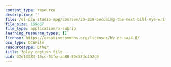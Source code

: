 ```yaml
---
content_type: resource
description: ''
file: /ol-ocw-studio-app/courses/20-219-becoming-the-next-bill-nye-writing-and-hosting-the-educational-show-january-iap-2015/32e1438415cc51feab8880c57dc152c0_Docl3KOqnHI.vtt
file_size: 159837
file_type: application/x-subrip
learning_resource_types: []
license: https://creativecommons.org/licenses/by-nc-sa/4.0/
ocw_type: OCWFile
resourcetype: Other
title: 3play caption file
uid: 32e14384-15cc-51fe-ab88-80c57dc152c0
---
```


